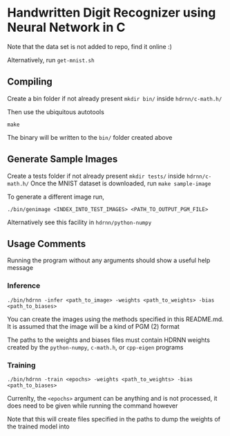 # Handwritten Digit Recognizer using Neural Network in C

Note that the data set is not added to repo, find it online :)

Alternatively, run `get-mnist.sh`

## Compiling

Create a bin folder if not already present `mkdir bin/` inside `hdrnn/c-math.h/`

Then use the ubiquitous autotools

`make`

The binary will be written to the `bin/` folder created above

## Generate Sample Images

Create a tests folder if not already present `mkdir tests/` inside `hdrnn/c-math.h/`
Once the MNIST dataset is downloaded, run `make sample-image`

To generate a different image run,

```
./bin/genimage <INDEX_INTO_TEST_IMAGES> <PATH_TO_OUTPUT_PGM_FILE>
```

Alternatively see this facility in `hdrnn/python-numpy`

## Usage Comments

Running the program without any arguments should show a useful help message

### Inference

`./bin/hdrnn -infer <path_to_image>
	-weights <path_to_weights> -bias <path_to_biases>`

You can create the images using the methods specified in this README.md.
It is assumed that the image will be a kind of PGM (2) format

The paths to the weights and biases files must contain HDRNN weights created
by the `python-numpy`, `c-math.h`, or `cpp-eigen` programs

### Training

`./bin/hdrnn -train <epochs> -weights <path_to_weights> -bias <path_to_biases>`

Currenlty, the `<epochs>` argument can be anything and is not processed, it
does need to be given while running the command however

Note that this will create files specified in the paths to dump the weights of
the trained model into
